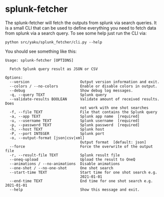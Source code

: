 # splunk-fetcher

The splunk-fetcher will fetch the outputs from splunk via search queries. It is a small CLI that can be used to define everything you need to fetch data from splunk via a search query. To see some help just run the CLI via:

```
python src/yaku/splunk_fetcher/cli.py --help
```

You should see something like this:

```
Usage: splunk-fetcher [OPTIONS]

  Fetch Splunk query result as JSON or CSV

Options:
  --version                       Output version information and exit.
  --colors / --no-colors          Enable or disable colors in output.
  --debug                         Show debug log messages.
  -q, --query TEXT                Splunk query
  --validate-results BOOLEAN      Validate amount of received results. Does
                                  not work with one shot searches
  -f, --file TEXT                 File that contains the Splunk query
  -a, --app TEXT                  Splunk app name  [required]
  -u, --username TEXT             Splunk username  [required]
  -p, --password TEXT             Splunk password  [required]
  -h, --host TEXT                 Splunk host
  -P, --port INTEGER              Splunk port
  -o, --output-format [json|csv|xml]
                                  Output format  [default: json]
  --force                         Force the overwrite of the output file
  -r, --result-file TEXT          Splunk result file
  --oneq-upload                   Upload the result to OneQ
  --animations / --no-animations  Disable animations
  --one-shot / --no-one-shot      One shot search
  --start-time TEXT               Start time for one shot search e.g.
                                  2021-01-01
  --end-time TEXT                 End time for one shot search e.g. 2021-01-01
  --help                          Show this message and exit.
```
